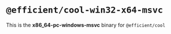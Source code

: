 # `@efficient/cool-win32-x64-msvc`

This is the **x86_64-pc-windows-msvc** binary for `@efficient/cool`
